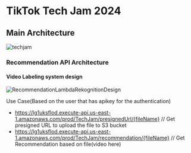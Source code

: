 # TikTok Tech Jam 2024 #

## Main Architecture ##

![techjam](https://github.com/ernraff/tech-jam-2024/assets/103540977/f7824a27-3c7d-48bc-9301-7b7a2eed4ce1)

### Recommendation API Architecture ###

#### Video Labeling system design ####
![RecommendationLambdaRekognitionDesign](https://github.com/ernraff/tech-jam-2024/assets/103540977/0909dc36-950e-4093-9e15-2e5f5ab5e97d)

 Use Case(Based on the user that has apikey for the authentication) 



 
- https://lg1uksflod.execute-api.us-east-1.amazonaws.com/prod/TechJam/presignedUrl/{fileName}   // Get presigned URL to upload the file to S3 bucket 
- https://lg1uksflod.execute-api.us-east-1.amazonaws.com/prod/TechJam/recommendation/{fileName} // Get Recommendation based on file(video here) 
